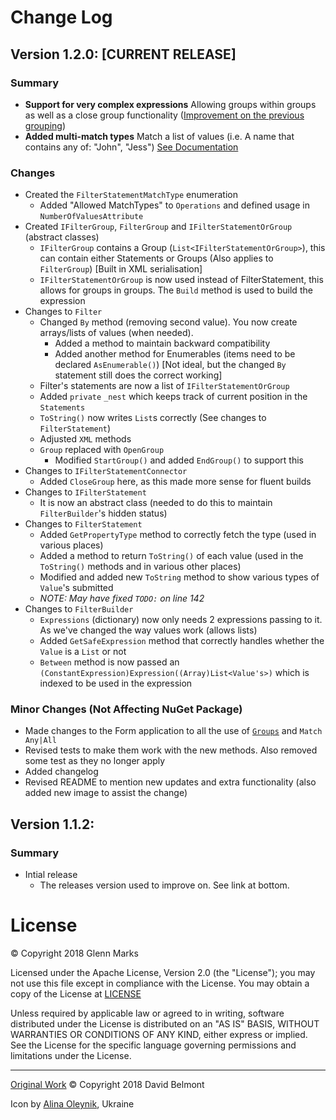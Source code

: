 # Change Log

## Version 1.2.0: [CURRENT RELEASE]
### Summary
* **Support for very complex expressions** Allowing groups within groups as well as a close group functionality ([Improvement on the previous grouping](https://github.com/dbelmont/ExpressionBuilder/issues/10))
* **Added multi-match types** Match a list of values (i.e. A name that contains any of: "John", "Jess") [See Documentation](README.md#multi-match-types)

### Changes
* Created the `FilterStatementMatchType` enumeration
  * Added "Allowed MatchTypes" to `Operations` and defined usage in `NumberOfValuesAttribute`
* Created `IFilterGroup`, `FilterGroup` and `IFilterStatementOrGroup` (abstract classes)
  * `IFilterGroup` contains a Group (`List<IFilterStatementOrGroup>`), this can contain either Statements or Groups (Also applies to `FilterGroup`) [Built in XML serialisation]
  * `IFilterStatementOrGroup` is now used instead of FilterStatement, this allows for groups in groups. The `Build` method is used to build the expression
* Changes to `Filter`
  * Changed `By` method (removing second value). You now create arrays/lists of values (when needed).
    * Added a method to maintain backward compatibility
    * Added another method for Enumerables (items need to be declared `AsEnumerable()`) [Not ideal, but the changed `By` statement still does the correct working]
  * Filter's statements are now a list of `IFilterStatementOrGroup`
  * Added `private` `_nest` which keeps track of current position in the `Statements`
  * `ToString()` now writes `List`s correctly (See changes to `FilterStatement`)
  * Adjusted `XML` methods
  * `Group` replaced with `OpenGroup`
    * Modified `StartGroup()` and added `EndGroup()` to support this
* Changes to `IFilterStatementConnector`
  * Added `CloseGroup` here, as this made more sense for fluent builds
* Changes to `IFilterStatement` 
  * It is now an abstract class (needed to do this to maintain `FilterBuilder`'s hidden status)
* Changes to `FilterStatement` 
  * Added `GetPropertyType` method to correctly fetch the type (used in various places)
  * Added a method to return `ToString()` of each value (used in the `ToString()` methods and in various other places)
  * Modified and added new `ToString` method to show various types of `Value`'s submitted
  * _NOTE: May have fixed `TODO:` on line 142_
* Changes to `FilterBuilder`
  * `Expressions` (dictionary) now only needs 2 expressions passing to it. As we've changed the way values work (allows lists)
  * Added `GetSafeExpression` method that correctly handles whether the `Value` is a `List` or not
  * `Between` method is now passed an `(ConstantExpression)Expression((Array)List<Value's>)` which is indexed to be used in the expression

### Minor Changes (Not Affecting NuGet Package)
* Made changes to the Form application to all the use of [`Groups`](\#groups-in-winform) and `Match Any|All`
* Revised tests to make them work with the new methods. Also removed some test as they no longer apply
* Added changelog
* Revised README to mention new updates and extra functionality (also added new image to assist the change)


## Version 1.1.2:
### Summary
* Intial release
  * The releases version used to improve on. See link at bottom.

# License
&copy; Copyright 2018 Glenn Marks

Licensed under the Apache License, Version 2.0 (the "License");
you may not use this file except in compliance with the License.
You may obtain a copy of the License at [LICENSE](LICENSE)

Unless required by applicable law or agreed to in writing, software
distributed under the License is distributed on an "AS IS" BASIS,
WITHOUT WARRANTIES OR CONDITIONS OF ANY KIND, either express or implied.
See the License for the specific language governing permissions and
limitations under the License.

---

[Original Work](https://github.com/dbelmont/ExpressionBuilder/) &copy; Copyright 2018 David Belmont

Icon by [Alina Oleynik](https://thenounproject.com/dorxela), Ukraine